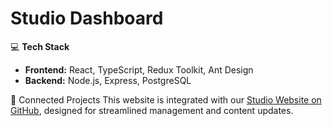 # Studio Dashboard

💻 **Tech Stack**  
- **Frontend:** React, TypeScript, Redux Toolkit, Ant Design  
- **Backend:** Node.js, Express, PostgreSQL  

📂 Connected Projects
This website is integrated with our [Studio Website on GitHub](https://github.com/igorator/3mpq-Studio-lite), designed for streamlined management and content updates. 
